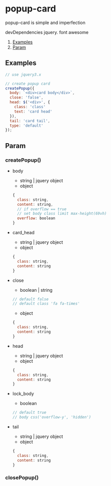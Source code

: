 # popup-card

popup-card is simple and imperfection

devDependencies jquery. font awesome

  1. [Examples](https://github.com/k-atom/popup-card#Examples)
  1. [Param](https://github.com/k-atom/popup-card#Param)

## Examples
```javascript
// use jquery3.x

// create popup card
createPopup({
  body: `<div>card body</div>`,
  close: 'false',
  head: $('<div>', {
    class: 'class'
    text: 'card head'
  }),
  tail: 'card tail',
  type: 'default'
});
```

## Param

### createPopup()
* body
  * string | jquery object
  * object 
  ```javascript
  {
    class: string,
    content: string,
    // if overflow == true
    // set body class limit max-height(69vh)
    overflow: boolean
  }
  ```
  
* card_head
  * string | jquery object
  * object 
  ```javascript
  {
    class: string,
    content: string
  }
  ```
  
* close
  * boolean | string
  ```javascript
  // default false
  // default class 'fa fa-times'
  ```
  * object 
  ```javascript
  {
    class: string,
    content: string
  }
  ```

* head
  * string | jquery object
  * object 
  ```javascript
  {
    class: string,
    content: string
  }
  ```

* lock_body
  * boolean
  ```javascript
  // default true
  // body css('overflow-y', 'hidden')
  ```
  
* tail
  * string | jquery object
  * object 
  ```javascript
  {
    class: string,
    content: string
  }
  ```

### closePopup()
